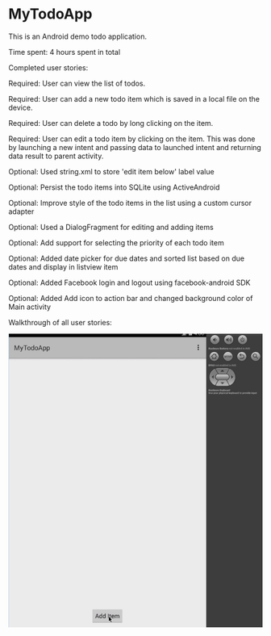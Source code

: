 # MyTodoApp
This is an Android demo todo application.

Time spent: 4 hours spent in total

Completed user stories:

 Required: User can view the list of todos.
 
 Required: User can add a new todo item which is saved in a local file on the device.
 
 Required: User can delete a todo by long clicking on the item.
 
 Required: User can edit a todo item by clicking on the item. This was done by launching a new intent and passing data to launched intent and returning data result to parent activity.

 Optional: Used string.xml to store 'edit item below' label value
 
 Optional: Persist the todo items into SQLite using ActiveAndroid
 
 Optional: Improve style of the todo items in the list using a custom cursor adapter
 
 Optional: Used a DialogFragment for editing and adding items
 
 Optional: Add support for selecting the priority of each todo item
 
 Optional: Added date picker for due dates and sorted list based on due dates and display in listview item
 
 Optional: Added Facebook login and logout using facebook-android SDK
 
 Optional: Added Add icon to action bar and changed background color of Main activity
 

Walkthrough of all user stories:


![alt tag](https://github.com/srivats666/MyTodoApp/blob/master/todoApp.gif)